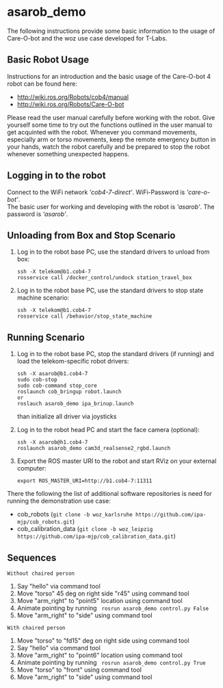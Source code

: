 # asarob_demo

The following instructions provide some basic information to the usage of Care-O-bot and the woz use case developed for T-Labs.

## Basic Robot Usage
Instructions for an introduction and the basic usage of the Care-O-bot 4 robot can be found here:
- http://wiki.ros.org/Robots/cob4/manual
- http://wiki.ros.org/Robots/Care-O-bot

Please read the user manual carefully before working with the robot. Give yourself some time to try out the functions outlined in the user manual to get acquinted with the robot. Whenever you command movements, especially arm or torso movements, keep the remote emergency button in your hands, watch the robot carefully and be prepared to stop the robot whenever something unexpected happens.

## Logging in to the robot
Connect to the WiFi network *'cob4-7-direct'*. WiFi-Password is *'care-o-bot'*. <br>
The basic user for working and developing with the robot is *'asarob'*. The password is *'asarob'*.

## Unloading from Box and Stop Scenario


1. Log in to the robot base PC, use the standard drivers to unload from box:
   ```
   ssh -X telekom@b1.cob4-7
   rosservice call /docker_control/undock station_travel_box
   ```


2. Log in to the robot base PC, use the standard drivers to stop state machine scenario:
   ```
   ssh -X telekom@b1.cob4-7
   rosservice call /behavior/stop_state_machine
   ```   

## Running Scenario

1. Log in to the robot base PC, stop the standard drivers (if running) and load the telekom-specific robot drivers:
   ```
   ssh -X asarob@b1.cob4-7
   sudo cob-stop
   sudo cob-command stop_core
   roslaunch cob_bringup robot.launch
   or 
   roslauch asarob_demo ipa_brinup.launch
   ```
   than initialize all driver via joysticks
   
2. Log in to the robot head PC and start the face camera (optional):
   ```
   ssh -X asarob@h1.cob4-7
   roslaunch asarob_demo cam3d_realsense2_rgbd.launch
   ```
3. Export the ROS master URI to the robot and start RViz on your external computer:
   ```
   export ROS_MASTER_URI=http://b1.cob4-7:11311
   ```
There the following the list of additional software repositories is need for running the demonstration use case:
- cob_robots (```git clone -b woz_karlsruhe https://github.com/ipa-mjp/cob_robots.git```)
- cob_calibration_data (```git clone -b woz_leipzig https://github.com/ipa-mjp/cob_calibration_data.git```)

## Sequences
``` Without chaired person ```
1. Say "hello" via command tool
2. Move "torso" 45 deg on right side "r45" using command tool
3. Move "arm_right" to "point5" location using command tool
4. Animate pointing by running ``` rosrun asarob_demo control.py False```
5. Move "arm_right" to "side" using command tool

``` With chaired person ```
1. Move "torso" to "fd15" deg on right side using command tool
2. Say "hello" via command tool
3. Move "arm_right" to "point6" location using command tool
4. Animate pointing by running ``` rosrun asarob_demo control.py True```
5. Move "torso" to "front" using command tool
6. Move "arm_right" to "side" using command tool
